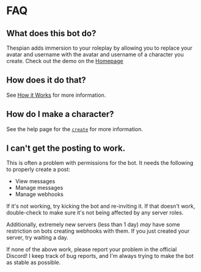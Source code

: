 # FAQ

## What does this bot do?

Thespian adds immersion to your roleplay by allowing you to replace your avatar and username with the avatar and username of a character you create. Check out the demo on the [Homepage](http://thespian.actor/#how-it-works)

## How does it do that?

See [How it Works](how-it-works.md) for more information.

## How do I make a character?

See the help page for the [`create`](commands.md#create) for more information.

## I can't get the posting to work.

This is often a problem with permissions for the bot. It needs the following to properly create a post:

- View messages
- Manage messages
- Manage webhooks

If it's not working, try kicking the bot and re-inviting it. If that doesn't work, double-check to make sure it's not being affected by any server roles.

Additionally, extremely new servers (less than 1 day) _may_ have some restriction on bots creating webhooks with them. If you just created your server, try waiting a day.

If none of the above work, please report your problem in the official Discord! I keep track of bug reports, and I'm always trying to make the bot as stable as possible.

